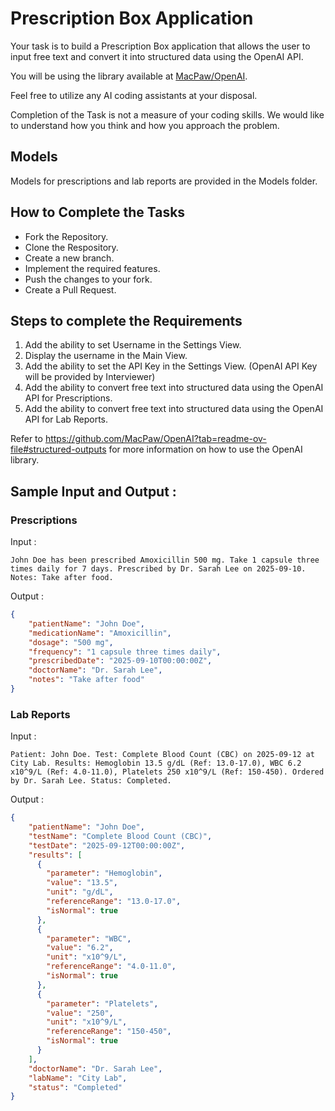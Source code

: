 # Prescription Box Application

Your task is to build a Prescription Box application that allows the user to input free text and convert it into structured data using the OpenAI API.

You will be using the library available at [MacPaw/OpenAI](https://github.com/MacPaw/OpenAI).

Feel free to utilize any AI coding assistants at your disposal.

Completion of the Task is not a measure of your coding skills. We would like to understand how you think and how you approach the problem.

## Models

Models for prescriptions and lab reports are provided in the Models folder.

## How to Complete the Tasks

- Fork the Repository. 
- Clone the Respository.
- Create a new branch.
- Implement the required features.
- Push the changes to your fork.
- Create a Pull Request.

## Steps to complete the Requirements

1. Add the ability to set Username in the Settings View.
2. Display the username in the Main View.
3. Add the ability to set the API Key in the Settings View. (OpenAI API Key will be provided by Interviewer)
4. Add the ability to convert free text into structured data using the OpenAI API for Prescriptions.
5. Add the ability to convert free text into structured data using the OpenAI API for Lab Reports.

Refer to https://github.com/MacPaw/OpenAI?tab=readme-ov-file#structured-outputs for more information on how to use the OpenAI library.

## Sample Input and Output : 

### Prescriptions

Input : 

```text
John Doe has been prescribed Amoxicillin 500 mg. Take 1 capsule three times daily for 7 days. Prescribed by Dr. Sarah Lee on 2025-09-10. Notes: Take after food.
```

Output : 

```json
{
    "patientName": "John Doe",
    "medicationName": "Amoxicillin",
    "dosage": "500 mg",
    "frequency": "1 capsule three times daily",
    "prescribedDate": "2025-09-10T00:00:00Z",
    "doctorName": "Dr. Sarah Lee",
    "notes": "Take after food"
}
```

### Lab Reports

Input : 

```text
Patient: John Doe. Test: Complete Blood Count (CBC) on 2025-09-12 at City Lab. Results: Hemoglobin 13.5 g/dL (Ref: 13.0-17.0), WBC 6.2 x10^9/L (Ref: 4.0-11.0), Platelets 250 x10^9/L (Ref: 150-450). Ordered by Dr. Sarah Lee. Status: Completed.
```

Output : 

```json
{
    "patientName": "John Doe",
    "testName": "Complete Blood Count (CBC)",
    "testDate": "2025-09-12T00:00:00Z",
    "results": [
      {
        "parameter": "Hemoglobin",
        "value": "13.5",
        "unit": "g/dL",
        "referenceRange": "13.0-17.0",
        "isNormal": true
      },
      {
        "parameter": "WBC",
        "value": "6.2",
        "unit": "x10^9/L",
        "referenceRange": "4.0-11.0",
        "isNormal": true
      },
      {
        "parameter": "Platelets",
        "value": "250",
        "unit": "x10^9/L",
        "referenceRange": "150-450",
        "isNormal": true
      }
    ],
    "doctorName": "Dr. Sarah Lee",
    "labName": "City Lab",
    "status": "Completed"
}